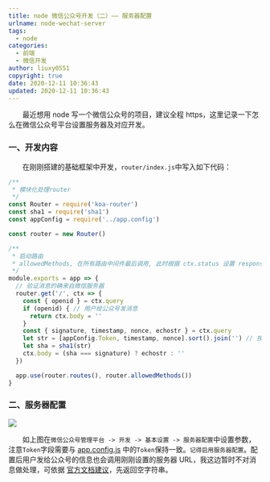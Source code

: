 ```yaml
---
title: node 微信公众号开发（二）—— 服务器配置
urlname: node-wechat-server
tags:
  - node
categories:
  - 前端
  - 微信开发
author: liuxy0551
copyright: true
date: 2020-12-11 10:36:43
updated: 2020-12-11 10:36:43
---
```


&emsp;&emsp;最近想用 node 写一个微信公众号的项目，建议全程 https，这里记录一下怎么在微信公众号平台设置服务器及对应开发。

<!--more-->


### 一、开发内容

&emsp;&emsp;在刚刚搭建的基础框架中开发，`router/index.js`中写入如下代码：

``` javascript
/**
 * 模块化处理router
 */
const Router = require('koa-router')
const sha1 = require('sha1')
const appConfig = require('../app.config')

const router = new Router()

/**
 * 启动路由
 * allowedMethods, 在所有路由中间件最后调用, 此时根据 ctx.status 设置 response 响应头
 */
module.exports = app => {
  // 验证消息的确来自微信服务器
  router.get('/', ctx => {
    const { openid } = ctx.query
    if (openid) { // 用户给公众号发消息
      return ctx.body = ''
    }
    const { signature, timestamp, nonce, echostr } = ctx.query
    let str = [appConfig.Token, timestamp, nonce].sort().join('') // 按字典排序，拼接字符串
    let sha = sha1(str)
    ctx.body = (sha === signature) ? echostr : ''
  })

  app.use(router.routes(), router.allowedMethods())
}
```

### 二、服务器配置

![](https://images-hosting.liuxianyu.cn/posts/node-wechat/1.png)

&emsp;&emsp;如上图在`微信公众号管理平台 -> 开发 -> 基本设置 -> 服务器配置`中设置参数，注意`Token`字段需要与 <a href="https://liuxianyu.cn/article/node-wechat-base-koa.html#2-app-config-js" target="_black">app.config.js</a> 中的`Token`保持一致。`记得启用服务器配置`。配置后用户发给公众号的信息也会调用刚刚设置的服务器 URL，我这边暂时不对消息做处理，可依据 <a href="https://developers.weixin.qq.com/doc/offiaccount/Basic_Information/Access_Overview.html" target="_black">官方文档建议</a>，先返回空字符串。

